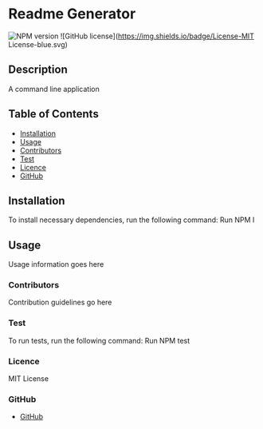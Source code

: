 # **Readme Generator**
  ![NPM version](https://img.shields.io/badge/npm-6.14.4-green)
  ![GitHub license](https://img.shields.io/badge/License-MIT License-blue.svg)

## Description
    
  A command line application

## Table of Contents
  - [Installation](#Installation)
  - [Usage](#Usage)
  - [Contributors](#Contributors)
  - [Test](#Tests)
  - [Licence](#Licence)
  - [GitHub](#GitHub)
    
## Installation

  To install necessary dependencies, run the following command:
    Run NPM I
          

## Usage 
    
  Usage information goes here

### Contributors
   
  Contribution guidelines go here
   
### Test

  To run tests, run the following command:
    Run NPM test
    
### Licence
    
  MIT License
  
### GitHub
    
  - [GitHub](m.loibner@hotmail.com)

 